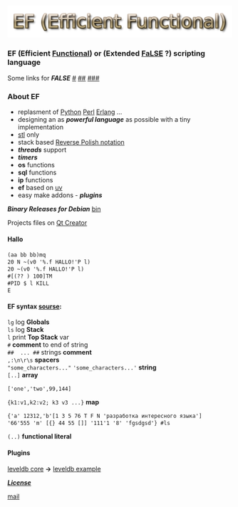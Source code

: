![ef](./ef.png "EF (Efficient Functional)")

### EF (Efficient [Functional](https://en.wikipedia.org/wiki/Functional_programming)) or (Extended [FaLSE](https://esolangs.org/wiki/FALSE) ?) scripting language

Some links for ***FALSE*** [#](http://wiki.c2.com/?FalseLanguage) [##](http://strlen.com/false-language/)  [###](https://ru.wikipedia.org/wiki/FALSE) 

### About EF

- replasment of [Python](https://en.wikipedia.org/wiki/Python_(programming_language)) [Perl](https://en.wikipedia.org/wiki/Perl) [Erlang](https://en.wikipedia.org/wiki/Erlang_(programming_language)) ...
- designing an as ***powerful language*** as possible with a tiny implementation
- [stl](https://en.wikipedia.org/wiki/Standard_Template_Library) only 
- stack based [Reverse Polish notation](https://en.wikipedia.org/wiki/Reverse_Polish_notation)
- ***threads*** support
- ***timers***
- **os** functions
- **sql** functions
- **ip** functions
- **ef** based on [uv](https://github.com/libuv/libuv)
- easy make addons - ***plugins***

***Binary Releases for Debian*** [bin](./bin)

Projects files on [Qt Creator](https://www.qt.io/)

#### Hallo
```
(aa bb bb)mq
20 N ~(v0 '%.f HALLO!'P l)
20 ~(v0 '%.f HALLO!'P l)
#[(?? ) 100]TM
#PID $ l KILL
E
```

#### EF syntax [sourse](./ef_proj/ef_lang/ef_lang.cpp "ef_lang.cpp"):

`lg` log **Globals**  
`ls` log **Stack**  
`l` print **Top Stack** var  
`#` **comment** to end of string  
`##  ... ##` strings **comment**  
`,:\n\r\s` **spacers**  
`"some_characters..."` `'some_characters...'` **string**  
`[..]` **array**  
```
['one','two',99,144]   
```

`{k1:v1,k2:v2; k3 v3 ...}` **map**  
```
{'a' 12312,'b'[1 3 5 76 T F N 'разработка интересного языка'] 
'66'555 'm' [{} 44 55 []] '111'1 '8' 'fgsdgsd'} #ls
``` 

`(..)` **functional literal**


#### Plugins

[leveldb core](./ef_proj/ef_lev/ef_lev.cpp "ef_lev.cpp") **->** [leveldb example](./bin/lev.ef "lev.ef")

[***License***](https://www.gnu.org/licenses/gpl.html "GPL")

[mail](mailto:hserg1965@rambler.ru "Send...")
